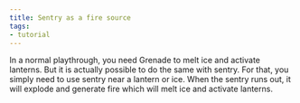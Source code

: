 ```yaml
---
title: Sentry as a fire source
tags:
- tutorial
---
```


In a normal playthrough, you need Grenade to melt ice and activate lanterns. But it is actually possible to do the same with sentry. For that, you simply need to use sentry near a lantern or ice. When the sentry runs out, it will explode and generate fire which will melt ice and activate lanterns.

<youtube-video id="Cg6fRsgYPGk" />
